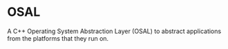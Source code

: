 # OSAL
A C++ Operating System Abstraction Layer (OSAL) to abstract applications from the platforms that they run on.
